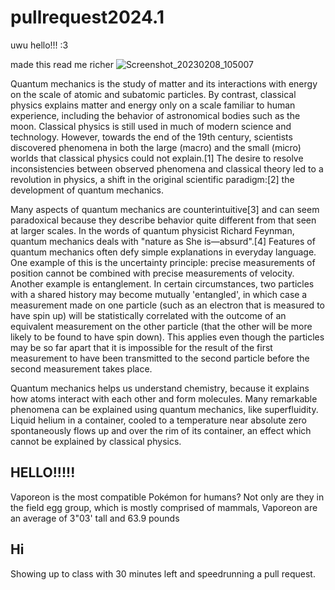 # pullrequest2024.1

uwu
hello!!! :3

made this read me richer
![Screenshot_20230208_105007](https://github.com/realMartinM12345/assement-pullrequest/assets/159389563/a1eb480d-f6df-48ae-b214-cde9a3fd84db)


Quantum mechanics is the study of matter and its interactions with energy on the scale of atomic and subatomic particles. By contrast, classical physics explains matter and energy only on a scale familiar to human experience, including the behavior of astronomical bodies such as the moon. Classical physics is still used in much of modern science and technology. However, towards the end of the 19th century, scientists discovered phenomena in both the large (macro) and the small (micro) worlds that classical physics could not explain.[1] The desire to resolve inconsistencies between observed phenomena and classical theory led to a revolution in physics, a shift in the original scientific paradigm:[2] the development of quantum mechanics.

Many aspects of quantum mechanics are counterintuitive[3] and can seem paradoxical because they describe behavior quite different from that seen at larger scales. In the words of quantum physicist Richard Feynman, quantum mechanics deals with "nature as She is—absurd".[4] Features of quantum mechanics often defy simple explanations in everyday language. One example of this is the uncertainty principle: precise measurements of position cannot be combined with precise measurements of velocity. Another example is entanglement. In certain circumstances, two particles with a shared history may become mutually 'entangled', in which case a measurement made on one particle (such as an electron that is measured to have spin up) will be statistically correlated with the outcome of an equivalent measurement on the other particle (that the other will be more likely to be found to have spin down). This applies even though the particles may be so far apart that it is impossible for the result of the first measurement to have been transmitted to the second particle before the second measurement takes place.

Quantum mechanics helps us understand chemistry, because it explains how atoms interact with each other and form molecules. Many remarkable phenomena can be explained using quantum mechanics, like superfluidity. Liquid helium in a container, cooled to a temperature near absolute zero spontaneously flows up and over the rim of its container, an effect which cannot be explained by classical physics.


## HELLO!!!!!

Vaporeon is the most compatible Pokémon for humans? Not only are they in the field egg group, which is mostly comprised of mammals, Vaporeon are an average of 3"03' tall and 63.9 pounds

## Hi

Showing up to class with 30 minutes left and speedrunning a pull request.
